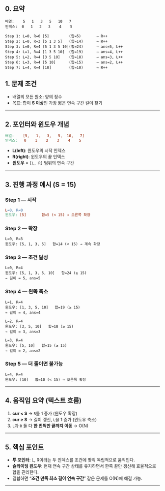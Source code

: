 ## 0. 요약


```vbnet
배열:    5   1   3   5   10   7
인덱스:  0   1   2   3    4    5

Step 1: L=0, R=0 [5]         (합=5)       → R++
Step 2: L=0, R=3 [5 1 3 5]   (합=14)      → R++
Step 3: L=0, R=4 [5 1 3 5 10](합=24)      → ans=5, L++
Step 4: L=1, R=4 [1 3 5 10]  (합=19)      → ans=4, L++
Step 5: L=2, R=4 [3 5 10]    (합=18)      → ans=3, L++
Step 6: L=3, R=4 [5 10]      (합=15)      → ans=2, L++
Step 7: L=4, R=4 [10]        (합=10)      → R++
```


## 1. 문제 조건

* 배열의 모든 원소: 양의 정수
* 목표: 합이 **S 이상**인 가장 짧은 연속 구간 길이 찾기

---

## 2. 포인터와 윈도우 개념

```makefile
배열:    [5,   1,   3,   5,  10,   7]
인덱스:   0    1    2    3    4    5
```

* **L(left)**: 윈도우의 시작 인덱스
* **R(right)**: 윈도우의 끝 인덱스
* **윈도우** = `[L, R]` 범위의 연속 구간

---

## 3. 진행 과정 예시 (S = 15)

### Step 1 — 시작

```makefile
L=0, R=0
윈도우: [5]       합=5 (< 15) → 오른쪽 확장
```

### Step 2 — 확장

```
L=0, R=3
윈도우: [5, 1, 3, 5]   합=14 (< 15) → 계속 확장
```

### Step 3 — 조건 달성

```
L=0, R=4
윈도우: [5, 1, 3, 5, 10]   합=24 (≥ 15)
→ 길이 = 5, ans=5
```

### Step 4 — 왼쪽 축소

```
L=1, R=4
윈도우: [1, 3, 5, 10]   합=19 (≥ 15)
→ 길이 = 4, ans=4

L=2, R=4
윈도우: [3, 5, 10]   합=18 (≥ 15)
→ 길이 = 3, ans=3

L=3, R=4
윈도우: [5, 10]   합=15 (≥ 15)
→ 길이 = 2, ans=2
```

### Step 5 — 더 줄이면 불가능

```
L=4, R=4
윈도우: [10]   합=10 (< 15) → 오른쪽 확장
```

---

## 4. 움직임 요약 (텍스트 흐름)

1. **cur < S** → `R`를 1 증가 (윈도우 확장)
2. **cur ≥ S** → 길이 갱신, `L`을 1 증가 (윈도우 축소)
3. `L`과 `R` 둘 다 **한 번씩만 끝까지 이동** → O(N)

---

## 5. 핵심 포인트

* **투 포인터**: L, R이라는 두 인덱스를 조건에 맞춰 독립적으로 움직인다.
* **슬라이딩 윈도우**: 현재 연속 구간 상태를 유지하면서 한쪽 끝만 갱신해 효율적으로 합을 관리한다.
* 결합하면 “**조건 만족 최소 길이 연속 구간**” 같은 문제를 O(N)에 해결 가능.

---


